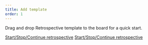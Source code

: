 ```yaml
---
title: Add template
order: 1
---
```

 
Drag and drop Retrospective template to the board for a quick start.

[Start/Stop/Continue retrospective](template:o9J_k0vhv4U=) [Start/Stop/Continue retrospective](template:o9J_k0vhrfA=)
